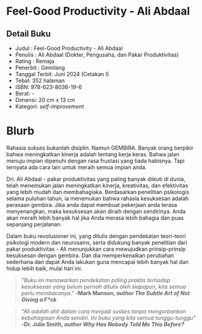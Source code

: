 # Feel-Good Productivity - Ali Abdaal

## Detail Buku
* Judul : Feel-Good Productivity - Ali Abdaal
* Penulis : Ali Abdaal (Dokter, Pengusaha, dan Pakar Produktivitas)
* Rating : Remaja
* Penerbit : Gemilang
* Tanggal Terbit: Juni 2024 (Cetakan I)
* Tebal: 352 halaman
* ISBN: 978-623-8036-19-6
* Berat: -
* Dimensi: 20 cm x 13 cm
* Kategori: *self-improvement*


# Blurb

Rahasia sukses bukanlah disiplin. Namun GEMBIRA. Banyak orang berpikir bahwa meningkatkan kinerja adalah tentang kerja keras. Bahwa jalan menuju impian dipenuhi dengan rasa frustasi yang tiada habisnya. Tapi ternyata ada cara lain untuk meraih semua impian anda.

Dri. Ali Abdaal - pakar produktivitas yang paling banyak diikuti di dunia, telah menemukan jalan meningkatkan kinerja, kreativitas, dan efektivitas yang lebih mudah dan membahagiaka. Berdasarkan penelitian psikologis selama puluhan tahun, ia menemukan bahwa rahasia kesuksesan adalah perasaan gembira. Jika anda dapat membuat pekerjaan anda terasa menyenangkan, maka kesuksesan akan diraih dengan sendirinya. Anda akan meraih lebih banyak hal jika Anda merasa lebih bahagia dan puas sepanjang perjalanan.

Dalam buku revolusioner ini, yang ditulis dengan pendekatan teori-teori psikologi modern dan neurosains, serta didukung banyak penelitian dari pakar produktivitas - Ali menunjukkan cara mewujudkan prinsip-prinsip kesuksesan dengan gembira. Dan dia memperkenalkan perubahan sederhana dan dapat Anda lakukan guna mencapai lebih banyak hal dan hidup lebih baik, mulai hari ini.

> *"Buku ini menawarkan pendekatan paling praktis terhadap kesuksesan yang belum pernah ditulis oleh siapapun, kita semua perlu membacanya."* **-Mark Manson, *author The Subtle Art of Not Giving a F\*ck***

> *"Ali adalah ahli dalam cara menjadi suskes tanpa mengorbankan kebahagiaan Anda sendiri. Ini buku yang kita semua tunggu-tunggu"* **-Dr. Julie Smith, *author Why Has Nobody Told Me This Before?***